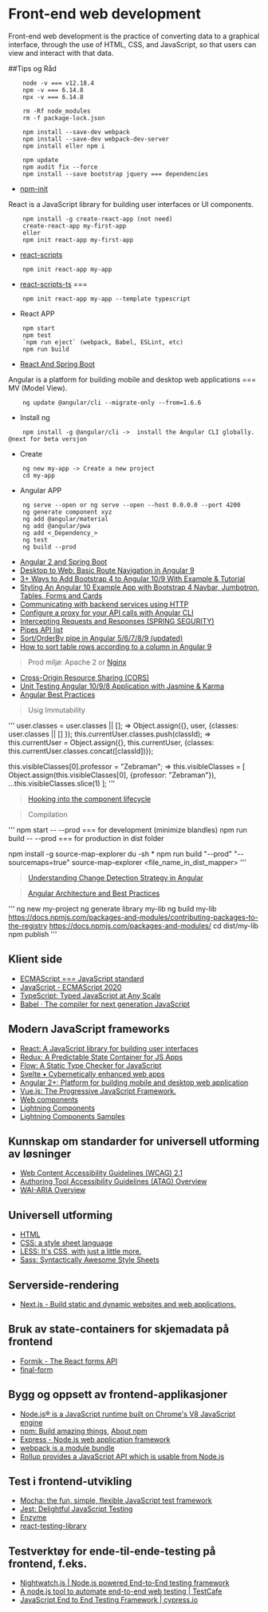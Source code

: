 # Front-end web development
Front-end web development is the practice of converting data to a graphical interface, through the use of HTML, CSS, and JavaScript, so that users can view and interact with that data.

##Tips og Råd
```
    node -v === v12.18.4 
    npm -v === 6.14.8 
    npx -v === 6.14.8
```

```
    rm -Rf node_modules
    rm -f package-lock.json

    npm install --save-dev webpack
    npm install --save-dev webpack-dev-server
    npm install eller npm i
    
    npm update
    npm audit fix --force
    npm install --save bootstrap jquery === dependencies
```
    
- [npm-init](https://docs.npmjs.com/cli/init)

React is a JavaScript library for building user interfaces or UI components. 
```
    npm install -g create-react-app (not need)
    create-react-app my-first-app
    eller
    npm init react-app my-first-app
```
- [react-scripts](https://www.npmjs.com/package/react-scripts)
```
    npm init react-app my-app
```
- [react-scripts-ts](https://www.npmjs.com/package/react-scripts-ts) === 
```
    npm init react-app my-app --template typescript
```
- React APP
```
    npm start
    npm test
    `npm run eject` (webpack, Babel, ESLint, etc) 
    npm run build
```
- [React And Spring Boot](https://www.youtube.com/c/AlmightyJava/search?query=React%20And%20Spring%20Boot)

Angular is a platform for building mobile and desktop web applications === MV (Model View).
```
    ng update @angular/cli --migrate-only --from=1.6.6
```
    
- Install ng
```
    npm install -g @angular/cli ->  install the Angular CLI globally. @next for beta versjon
```
- Create
```
    ng new my-app -> Create a new project
    cd my-app
```
- Angular APP
```
    ng serve --open or ng serve --open --host 0.0.0.0 --port 4200
    ng generate component xyz
    ng add @angular/material
    ng add @angular/pwa
    ng add <_Dependency_>
    ng test
    ng build --prod       
```
- [Angular 2 and Spring Boot](https://www.youtube.com/c/AlmightyJava/search?query=Angular%202%20and%20Spring%20Boot)
- [Desktop to Web: Basic Route Navigation in Angular 9](https://www.youtube.com/watch?v=KkluJjQ4b5E)
- [3+ Ways to Add Bootstrap 4 to Angular 10/9 With Example & Tutorial](https://www.techiediaries.com/angular-bootstrap/)
- [Styling An Angular 10 Example App with Bootstrap 4 Navbar, Jumbotron, Tables, Forms and Cards](https://www.techiediaries.com/angular/style-angular-10-example-bootstrap-4/)
- [Communicating with backend services using HTTP](https://angular.io/guide/http)
- [Configure a proxy for your API calls with Angular CLI](https://juristr.com/blog/2016/11/configure-proxy-api-angular-cli/)
- [Intercepting Requests and Responses (SPRING SEGURITY)](https://angular.io/guide/http#intercepting-requests-and-responses)
- [Pipes API list](https://angular.io/guide/architecture-components#templates-and-views)
- [Sort/OrderBy pipe in Angular 5/6/7/8/9 (updated)](https://medium.com/@Mdmoin07/sort-pipe-in-angular-6-7-f22475cc4054)
- [How to sort table rows according to a column in Angular 9](https://medium.com/nerd-for-tech/how-to-sort-table-rows-according-column-in-angular-9-b04fdafb4140)

> Prod miljø: Apache 2  or [Nginx](https://www.nginx.com/)

- [Cross-Origin Resource Sharing (CORS)](https://developer.mozilla.org/en-US/docs/Web/HTTP/CORS)
- [Unit Testing Angular 10/9/8 Application with Jasmine & Karma](https://www.positronx.io/angular-unit-testing-application-with-jasmine-karma/)
- [Angular Best Practices](https://app.pluralsight.com/library/courses/best-practices-angular/table-of-contents)

> Usig Immutability

'''
user.classes = user.classes || []; => Object.assign({}, user, {classes: user.classes || [] });
this.currentUser.classes.push(classId); => this.currentUser = Object.assign({}, this.currentUser, {classes: this.currentUser.classes.concat([classId])});

this.visibleClasses[0].professor = "Zebraman"; => this.visibleClasses = [
    Object.assign(this.visibleClasses[0], {professor: "Zebraman"}),
    ...this.visibleClasses.slice(1)
];
'''

>  [Hooking into the component lifecycle](https://angular.io/guide/lifecycle-hooks)

> Compilation 

'''
npm start -- --prod === for development (minimize blandles)
npm run build -- --prod === for production in dist folder

npm install -g source-map-explorer
du -sh *
npm run build  "--prod" "--sourcemaps=true" 
source-map-explorer <file_name_in_dist_mapper>
'''

> [Understanding Change Detection Strategy in Angular](https://www.digitalocean.com/community/tutorials/angular-change-detection-strategy)

> [Angular Architecture and Best Practices](https://app.pluralsight.com/library/courses/angular-architecture-best-practices/table-of-contents)

'''
ng new my-project
ng generate library my-lib
ng build my-lib
https://docs.npmjs.com/packages-and-modules/contributing-packages-to-the-registry
https://docs.npmjs.com/packages-and-modules/
cd dist/my-lib
npm publish
'''

## Klient side
- [ECMAScript === JavaScript standard](https://en.wikipedia.org/wiki/JavaScript)
- [JavaScript - ECMAScript 2020](https://en.wikipedia.org/wiki/JavaScript)
- [TypeScript: Typed JavaScript at Any Scale](https://www.typescriptlang.org/)
- [Babel · The compiler for next generation JavaScript](https://babeljs.io/)


## Modern JavaScript frameworks
- [React: A JavaScript library for building user interfaces](https://reactjs.org/)
- [Redux:  A Predictable State Container for JS Apps](https://redux.js.org/)
- [Flow: A Static Type Checker for JavaScript](https://flow.org/)
- [Svelte • Cybernetically enhanced web apps](https://svelte.dev/ )
- [Angular 2+:  Platform for building mobile and desktop web application](https://angular.io/)
- [Vue.js: The Progressive JavaScript Framework.](https://vuejs.org/)
- [Web components](https://www.webcomponents.org/)
- [Lightning Components](https://developer.salesforce.com/docs/atlas.en-us.lightning.meta/lightning/intro_framework.htm)
- [Lightning Components Samples](https://developer.salesforce.com/docs/component-library/overview/components)

## Kunnskap om standarder for universell utforming av løsninger
- [Web Content Accessibility Guidelines (WCAG) 2.1](https://www.w3.org/TR/WCAG21/)
- [Authoring Tool Accessibility Guidelines (ATAG) Overview](https://www.w3.org/WAI/standards-guidelines/atag/)
- [WAI-ARIA Overview](https://www.w3.org/WAI/standards-guidelines/aria/)

## Universell utforming
- [HTML](https://en.wikipedia.org/wiki/HTML)
- [CSS: a style sheet language](https://en.wikipedia.org/wiki/CSS)
- [LESS: It's CSS, with just a little more.](http://lesscss.org/)
- [Sass: Syntactically Awesome Style Sheets](https://sass-lang.com/)
  
## Serverside-rendering 
- [Next.js - Build static and dynamic websites and web applications.](https://nextjs.org/) 

## Bruk av state-containers for skjemadata på frontend
- [Formik - The React forms API](https://formik.org/)
- [final-form](https://final-form.org/react)

## Bygg og oppsett av frontend-applikasjoner 
- [Node.js® is a JavaScript runtime built on Chrome's V8 JavaScript engine](https://nodejs.org/en/)
- [npm: Build amazing things](https://www.npmjs.com/), [About npm](https://docs.npmjs.com/about-npm/)
- [Express - Node.js web application framework](https://expressjs.com/)
- [webpack is a module bundle](https://webpack.js.org/)
- [Rollup provides a JavaScript API which is usable from Node.js](https://rollupjs.org/guide/en/)
 
## Test i frontend-utvikling 
- [Mocha: the fun, simple, flexible JavaScript test framework](https://mochajs.org/)
- [Jest: Delightful JavaScript Testing](https://jestjs.io/)
- [Enzyme](https://enzymejs.github.io/enzyme/)
- [react-testing-library](https://testing-library.com/docs/react-testing-library/intro)


## Testverktøy for ende-til-ende-testing på frontend, f.eks. 
- [Nightwatch.js | Node.js powered End-to-End testing framework](https://nightwatchjs.org/)
- [A node.js tool to automate end-to-end web testing | TestCafe](https://devexpress.github.io/testcafe/)
- [JavaScript End to End Testing Framework | cypress.io](https://www.cypress.io/)
